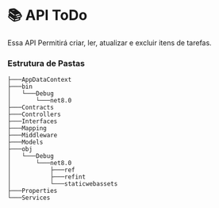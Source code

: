 # 📚 API ToDo
Essa API Permitirá criar, ler, atualizar e excluir itens de tarefas.

### Estrutura de Pastas
```
├───AppDataContext
├───bin
│   └───Debug
│       └───net8.0
├───Contracts
├───Controllers
├───Interfaces
├───Mapping
├───Middleware
├───Models
├───obj
│   └───Debug   
│       └───net8.0
│           ├───ref
│           ├───refint
│           └───staticwebassets
├───Properties
└───Services
```
